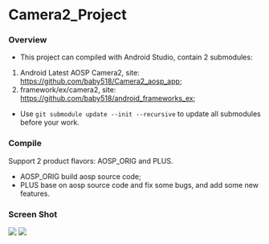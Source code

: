# Camera2_Project

### Overview
- This project can compiled with Android Studio, contain 2 submodules:
 1. Android Latest AOSP Camera2, site: https://github.com/baby518/Camera2_aosp_app;
 2. framework/ex/camera2, site: https://github.com/baby518/android_frameworks_ex;

- Use `git submodule update --init --recursive` to update all submodules before your work.

### Compile
Support 2 product flavors: AOSP_ORIG and PLUS.
- AOSP_ORIG build aosp source code;
- PLUS base on aosp source code and fix some bugs, and add some new features.

### Screen Shot
![](screenshot/1.png)
![](screenshot/2.png)